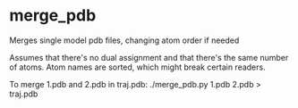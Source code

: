 # merge_pdb
Merges single model pdb files, changing atom order if needed

Assumes that there's no dual assignment and that there's the same number of atoms.
Atom names are sorted, which might break certain readers.

To merge 1.pdb and 2.pdb in traj.pdb:
./merge_pdb.py 1.pdb 2.pdb > traj.pdb
